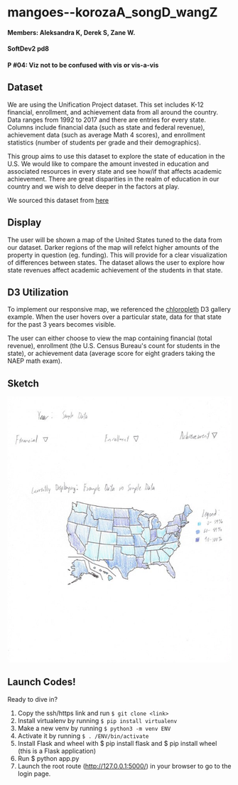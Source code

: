 # mangoes--korozaA_songD_wangZ
#### Members: Aleksandra K, Derek S, Zane W.
#### SoftDev2 pd8
#### P #04: Viz not to be confused with vis or vis-a-vis

## Dataset

We are using the Unification Project dataset. This set includes K-12 financial, enrollment, and achievement data from all around the country. Data ranges from 1992 to 2017 and there are entries for every state. Columns include financial data (such as state and federal revenue), achievement data (such as average Math 4 scores), and enrollment statistics (number of students per grade and their demographics).

This group aims to use this dataset to explore the state of education in the U.S. We would like to compare the amount invested in education and associated resources in every state and see how/if that affects academic achievement. There are great disparities in the realm of education in our country and we wish to delve deeper in the factors at play.


We sourced this dataset from [here](https://www.kaggle.com/noriuk/us-education-datasets-unification-project)

## Display

The user will be shown a map of the United States tuned to the data from our dataset. Darker regions of the map will refelct higher amounts of the property in question (eg. funding). This will provide for a clear visualization of differences between states. The dataset allows the user to explore how state revenues affect academic achievement of the students in that state.
  
## D3 Utilization

To implement our responsive map, we referenced the [chloropleth](https://observablehq.com/@d3/choropleth) D3 gallery example. When the user hovers over a particular state, data for that state for the past 3 years becomes visible. 

The user can either choose to view the map containing financial (total revenue), enrollment (the U.S. Census Bureau's count for students in the state), or achievement data (average score for eight graders taking the NAEP math exam).


## Sketch

![image](/sketch.jpeg)

## Launch Codes!

Ready to dive in? 

1. Copy the ssh/https link and run ``` $ git clone <link> ```
2. Install virtualenv by running ```$ pip install virtualenv ```
3. Make a new venv by running ``` $ python3 -m venv ENV ```
4. Activate it by running ``` $ . /ENV/bin/activate ```
5. Install Flask and wheel with $ pip install flask and $ pip install wheel (this is a Flask application)
6. Run $ python app.py
7. Launch the root route (http://127.0.0.1:5000/) in your browser to go to the login page.


